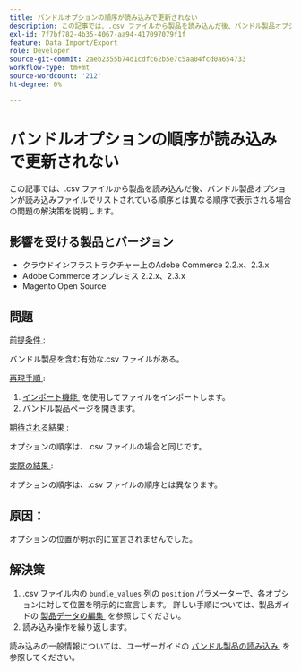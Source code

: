 ```yaml
---
title: バンドルオプションの順序が読み込みで更新されない
description: この記事では、.csv ファイルから製品を読み込んだ後、バンドル製品オプションが読み込みファイルでリストされている順序とは異なる順序で表示される場合の問題の解決策を説明します。
exl-id: 7f7bf782-4b35-4067-aa94-417097079f1f
feature: Data Import/Export
role: Developer
source-git-commit: 2aeb2355b74d1cdfc62b5e7c5aa04fcd0a654733
workflow-type: tm+mt
source-wordcount: '212'
ht-degree: 0%

---
```


# バンドルオプションの順序が読み込みで更新されない

この記事では、.csv ファイルから製品を読み込んだ後、バンドル製品オプションが読み込みファイルでリストされている順序とは異なる順序で表示される場合の問題の解決策を説明します。

## 影響を受ける製品とバージョン

* クラウドインフラストラクチャー上のAdobe Commerce 2.2.x、2.3.x
* Adobe Commerce オンプレミス 2.2.x、2.3.x
* Magento Open Source

## 問題

<u> 前提条件 </u>:

バンドル製品を含む有効な.csv ファイルがある。

<u> 再現手順 </u>:

1. [&#x200B; インポート機能 &#x200B;](https://experienceleague.adobe.com/ja/docs/commerce-admin/systems/data-transfer/import/data-import) を使用してファイルをインポートします。
1. バンドル製品ページを開きます。

<u> 期待される結果 </u>:

オプションの順序は、.csv ファイルの場合と同じです。

<u> 実際の結果 </u>:

オプションの順序は、.csv ファイルの順序とは異なります。

## 原因：

オプションの位置が明示的に宣言されませんでした。

## 解決策

1. .csv ファイル内の `bundle_values` 列の `position` パラメーターで、各オプションに対して位置を明示的に宣言します。 詳しい手順については、製品ガイドの [&#x200B; 製品データの編集 &#x200B;](https://experienceleague.adobe.com/ja/docs/commerce-admin/systems/data-transfer/examples/data-transfer-bundle-products#method-2-edit-the-product-data) を参照してください。
1. 読み込み操作を繰り返します。

読み込みの一般情報については、ユーザーガイドの [&#x200B; バンドル製品の読み込み &#x200B;](https://experienceleague.adobe.com/ja/docs/commerce-admin/systems/data-transfer/examples/data-transfer-bundle-products) を参照してください。
